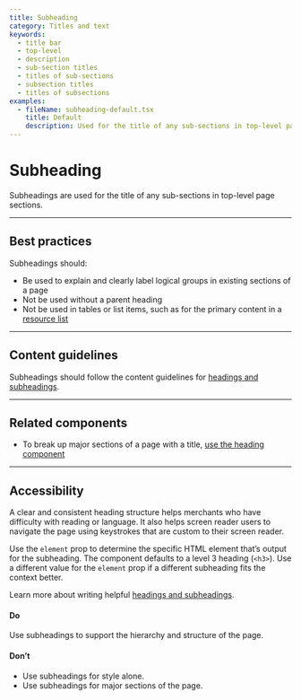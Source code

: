 ```yaml
---
title: Subheading
category: Titles and text
keywords:
  - title bar
  - top-level
  - description
  - sub-section titles
  - titles of sub-sections
  - subsection titles
  - titles of subsections
examples:
  - fileName: subheading-default.tsx
    title: Default
    description: Used for the title of any sub-sections in top-level page sections.
---
```


# Subheading

Subheadings are used for the title of any sub-sections in top-level page sections.

---

## Best practices

Subheadings should:

- Be used to explain and clearly label logical groups in existing sections of a page
- Not be used without a parent heading
- Not be used in tables or list items, such as for the primary content in a [resource list](https://polaris.shopify.com/components/resource-list)

---

## Content guidelines

Subheadings should follow the content guidelines for [headings and subheadings](https://polaris.shopify.com/content/actionable-language#section-headings-and-subheadings).

---

## Related components

- To break up major sections of a page with a title, [use the heading component](https://polaris.shopify.com/components/heading)

---

## Accessibility

A clear and consistent heading structure helps merchants who have difficulty with reading or language. It also helps screen reader users to navigate the page using keystrokes that are custom to their screen reader.

Use the `element` prop to determine the specific HTML element that’s output for the subheading. The component defaults to a level 3 heading (`<h3>`). Use a different value for the `element` prop if a different subheading fits the context better.

Learn more about writing helpful [headings and subheadings](https://polaris.shopify.com/content/actionable-language#section-headings-and-subheadings).

<!-- dodont -->

#### Do

Use subheadings to support the hierarchy and structure of the page.

#### Don’t

- Use subheadings for style alone.
- Use subheadings for major sections of the page.

<!-- end -->
